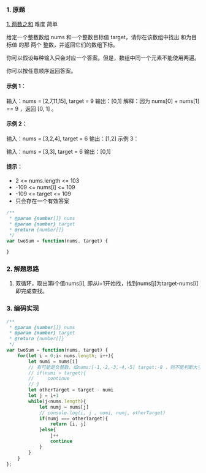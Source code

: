 ### 1. 原题

[1. 两数之和](https://leetcode-cn.com/problems/two-sum/) 难度 简单

给定一个整数数组 nums 和一个整数目标值 target，请你在该数组中找出 和为目标值 的那 两个 整数，并返回它们的数组下标。

你可以假设每种输入只会对应一个答案。但是，数组中同一个元素不能使用两遍。

你可以按任意顺序返回答案。

#### 示例 1：

输入：nums = [2,7,11,15], target = 9
输出：[0,1]
解释：因为 nums[0] + nums[1] == 9 ，返回 [0, 1] 。

#### 示例 2：

输入：nums = [3,2,4], target = 6
输出：[1,2]
示例 3：

输入：nums = [3,3], target = 6
输出：[0,1]
 

#### 提示：

+ 2 <= nums.length <= 103
+ -109 <= nums[i] <= 109
+ -109 <= target <= 109
+ 只会存在一个有效答案

```js
/**
 * @param {number[]} nums
 * @param {number} target
 * @return {number[]}
 */
var twoSum = function(nums, target) {

}
```

### 2. 解题思路
1. 双循环，取出第i个值nums[i], 即从i+1开始找，找到nums[j]为target-nums[i]即完成查找。

### 3. 编码实现
```js
/**
 * @param {number[]} nums
 * @param {number} target
 * @return {number[]}
 */
var twoSum = function(nums, target) {
    for(let i = 0;i< nums.length; i++){
        let numi = nums[i]
        // 有可能是负整数，如nums:[-1,-2,-3,-4,-5] target:-8 ，则不能判断大于。
        // if(numi > target){
        //     continue
        // }
        let otherTarget = target - numi
        let j = i+1
        while(j<nums.length){
            let numj = nums[j]
            // console.log(i, j , numi, numj, otherTarget)
            if(numj === otherTarget){
                return [i, j]
            }else{
                j++
                continue
            }
        }
    }
};
```
